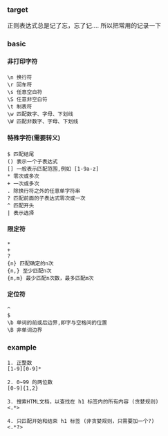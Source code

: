 ### target
正则表达式总是记了忘，忘了记.... 所以把常用的记录一下


### basic

#### 非打印字符
```
\n 换行符
\r 回车符
\s 任意空白符
\S 任意非空白符
\t 制表符
\w 匹配数字、字母、下划线
\W 匹配非数字、字母、下划线 
```

#### 特殊字符(需要转义)
```
$ 匹配结尾
() 表示一个子表达式
[] 一般表示匹配范围,例如 [1-9a-z]
* 零次或多次
+ 一次或多次
. 除换行符之外的任意单字符串
? 匹配前面的子表达式零次或一次
^ 匹配开头
| 表示选择
```

#### 限定符
```
*
+
?
{n} 匹配确定的n次
{n,} 至少匹配n次
{n,m} 最少匹配n次数，最多匹配m次
```

#### 定位符
```
^
$
\b 单词的前或后边界,即字与空格间的位置
\B 非单词边界
```

### example

```
1. 正整数
[1-9][0-9]*

2. 0~99 的两位数
[0-9]{1,2}

3. 搜索HTML文档，以查找在 h1 标签内的所有内容 (贪婪规则)
<.*>

4. 只匹配开始和结束 h1 标签 (非贪婪规则，只需要加一个?)
<.*?>

```